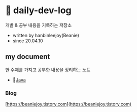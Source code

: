 # 📖 daily-dev-log
개발 &amp; 공부 내용을 기록하는 저장소

- written by hanbinleejoy(Beanie)
- since 20.04.10

## my document
한 주제를 가지고 공부한 내용을 정리하는 노트
- 🔗[Java](https://github.com/hanbinleejoy/my-java-document)

### Blog
[https://beaniejoy.tistory.com](https://beaniejoy.tistory.com)
